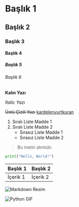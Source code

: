 # Başlık 1
## Başlık 2
### Başlık 3
#### Başlık 4
##### Başlık 5
###### Başlık 6

**Kalın Yazı**

*İtalic Yazı*

~~Üstü Çizili Yazı~~
[kardelenyurtkuran](https://medium.com/@kardelenyurtkuran)
1. Sıralı Liste Madde 1
2. Sıralı Liste Madde 2
   - Sırasız Liste Madde 1
   - Sırasız Liste Madde 2

> Bu metin alıntıdır.

```python
print("Hello, World!")
```
| Başlık 1 | Başlık 2 |
|----------|----------|
| İçerik 1 | İçerik 2 |

![Markdown Resim](https://example.com/path/to/your/image.jpg)

![Python GIF](https://example.com/path/to/your/python.gif)
